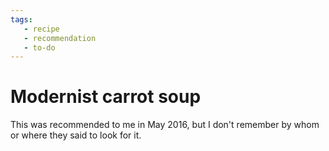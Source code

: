 ```yaml
---
tags:
   - recipe
   - recommendation
   - to-do
---
```

# Modernist carrot soup
This was recommended to me in May 2016, but I don't remember by whom or where they said to look for it.

